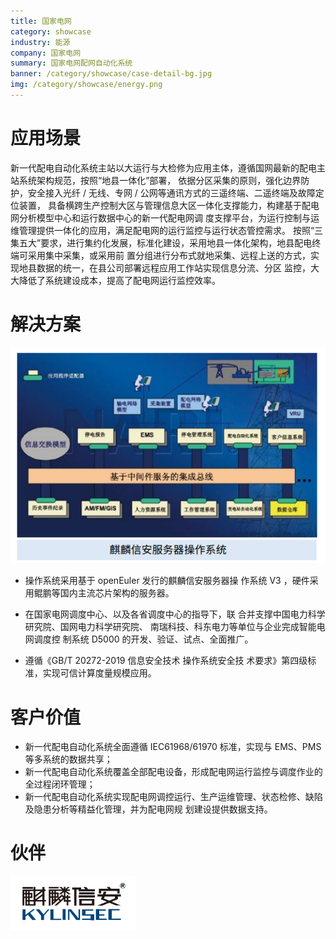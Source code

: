 ```yaml
---
title: 国家电网
category: showcase
industry: 能源
company: 国家电网
summary: 国家电网配网自动化系统
banner: /category/showcase/case-detail-bg.jpg
img: /category/showcase/energy.png
---
```


# 应用场景

新一代配电自动化系统主站以大运行与大检修为应用主体，遵循国网最新的配电主站系统架构规范，按照“地县一体化”部署， 依据分区采集的原则，强化边界防护，安全接入光纤 / 无线、专网 / 公网等通讯方式的三遥终端、二遥终端及故障定位装置， 具备横跨生产控制大区与管理信息大区一体化支撑能力，构建基于配电网分析模型中心和运行数据中心的新一代配电网调 度支撑平台，为运行控制与运维管理提供一体化的应用，满足配电网的运行监控与运行状态管控需求。 按照“三集五大”要求，进行集约化发展，标准化建设，采用地县一体化架构，地县配电终端可采用集中采集，或采用前 置分组进行分布式就地采集、远程上送的方式，实现地县数据的统一，在县公司部署远程应用工作站实现信息分流、分区 监控，大大降低了系统建设成本，提高了配电网运行监控效率。

# 解决方案

<div class="case-img"><img src="./media/image1.png"  ></div>

-   操作系统采用基于 openEuler 发行的麒麟信安服务器操 作系统 V3 ，硬件采用鲲鹏等国内主流芯片架构的服务器。

-   在国家电网调度中心、以及各省调度中心的指导下，联 合并支撑中国电力科学研究院、国网电力科学研究院、 南瑞科技、科东电力等单位与企业完成智能电网调度控 制系统 D5000 的开发、验证、试点、全面推广。

-   遵循《GB/T 20272-2019 信息安全技术 操作系统安全技 术要求》第四级标准，实现可信计算度量规模应用。





# 客户价值

-   新一代配电自动化系统全面遵循 IEC61968/61970 标准，实现与 EMS、PMS 等多系统的数据共享；
-   新一代配电自动化系统覆盖全部配电设备，形成配电网运行监控与调度作业的全过程闭环管理；
-   新一代配电自动化系统实现配电网调控运行、生产运维管理、状态检修、缺陷及隐患分析等精益化管理，并为配电网规 划建设提供数据支持。


# 伙伴

<img src="./media/image2.png" width="200" >
